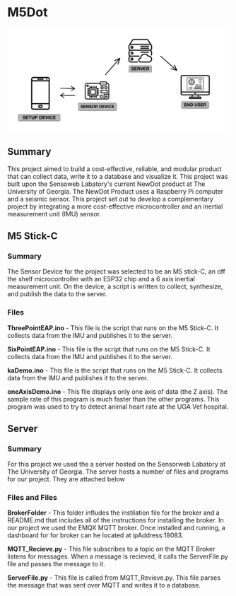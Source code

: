 # M5Dot

![VisualDiagram](Extras/Diagram.png)  

## Summary
This project aimed to build a cost-effective, reliable, and modular product that can collect data, write it to a database and visualize it. This project was built upon the Sensoweb Labatory's current NewDot product at The University of Georgia. The NewDot Product uses a Raspberry Pi computer and a seismic sensor. This project set out to develop a complementary project by integrating a more cost-effective microcontroller and an inertial measurement unit (IMU) sensor.

## M5 Stick-C
### Summary
The Sensor Device for the project was selected to be an M5 stick-C, an off the shelf microcontroller with an ESP32 chip and a 6 axis inertial measurement unit. On the device, a script is written to collect, synthesize, and publish the data to the server.

### **Files**
**ThreePointEAP.ino** - This file is the script that runs on the M5 Stick-C. It collects data from the IMU and publishes it to the server.  

**SixPointEAP.ino** - This file is the script that runs on the M5 Stick-C. It collects data from the IMU and publishes it to the server.

**kaDemo.ino** - This file is the script that runs on the M5 Stick-C. It collects data from the IMU and publishes it to the server.

**oneAxisDemo.ino** - This file displays only one axis of data (the Z axis). The sample rate of this program is much faster than the other programs. This program was used to try to detect animal heart rate at the UGA Vet hospital.

## Server
### Summary
For this project we used the a server hosted on the Sensorweb Labatory at The University of Georgia. The server hosts a number of files and programs for our project. They are attached below
### Files and Files
**BrokerFolder** - This folder infludes the instilation file for the broker and a README.md that includes all of the instructions for installing the broker. In our project we used the EMQX MQTT broker. Once installed and running, a dashboard for for broker can he located at ipAddress:18083.

**MQTT_Recieve.py** - This file subscribes to a topic on the MQTT Broker listens for messages. When a message is recieved, it calls the ServerFile.py file and passes the message to it.

**ServerFile.py** - This file is called from MQTT_Revieve.py. This file parses the message that was sent over MQTT and writes it to a database. 









